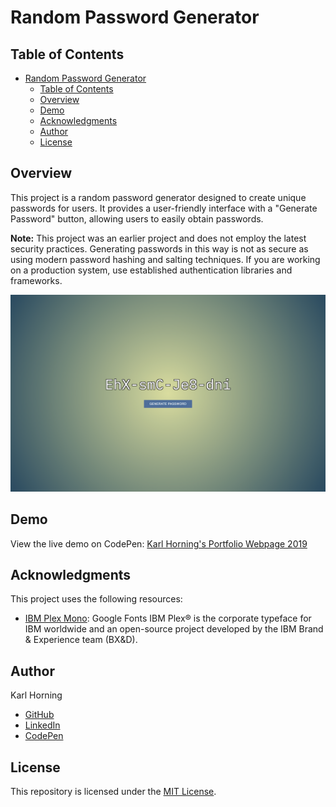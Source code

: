 # Random Password Generator

## Table of Contents

- [Random Password Generator](#random-password-generator)
  - [Table of Contents](#table-of-contents)
  - [Overview](#overview)
  - [Demo](#demo)
  - [Acknowledgments](#acknowledgments)
  - [Author](#author)
  - [License](#license)

## Overview

This project is a random password generator designed to create unique passwords for users. It provides a user-friendly interface with a "Generate Password" button, allowing users to easily obtain passwords.

**Note:** This project was an earlier project and does not employ the latest security practices. Generating passwords in this way is not as secure as using modern password hashing and salting techniques. If you are working on a production system, use established authentication libraries and frameworks.

![Preview Image](./src/img/preview.png)

## Demo

View the live demo on CodePen: [Karl Horning's Portfolio Webpage 2019](https://codepen.io/karlhorning/pen/XBNaWw)

## Acknowledgments

This project uses the following resources:

- [IBM Plex Mono](https://fonts.googleapis.com/css?family=IBM+Plex+Mono): Google Fonts IBM Plex® is the corporate typeface for IBM worldwide and an open-source project developed by the IBM Brand & Experience team (BX&D).

## Author

Karl Horning

- [GitHub](https://github.com/Karl-Horning/)
- [LinkedIn](https://www.linkedin.com/in/karl-horning/)
- [CodePen](https://codepen.io/karlhorning)

## License

This repository is licensed under the [MIT License](LICENSE).
